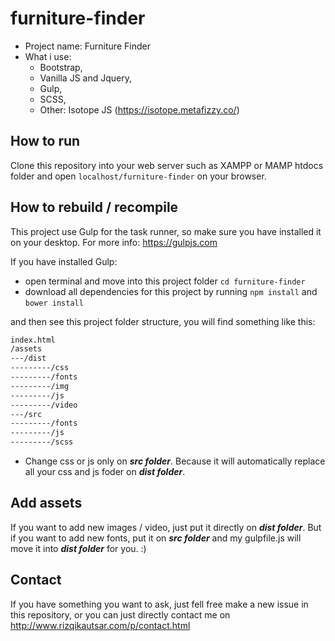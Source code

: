 # furniture-finder
- Project name: Furniture Finder
- What i use:
    - Bootstrap,
    - Vanilla JS and Jquery,
    - Gulp,
    - SCSS, 
    - Other: Isotope JS (https://isotope.metafizzy.co/)

## How to run
Clone this repository into your web server such as XAMPP or MAMP htdocs folder and open `localhost/furniture-finder` on your browser.

## How to rebuild / recompile
This project use Gulp for the task runner, so make sure you have installed it on your desktop. For more info: https://gulpjs.com

If you have installed Gulp:
- open terminal and move into this project folder `cd furniture-finder`
- download all dependencies for this project by running `npm install` and `bower install`

and then see this project folder structure, you will find something like this:
```html
index.html
/assets
---/dist
---------/css
---------/fonts
---------/img
---------/js
---------/video
---/src
---------/fonts
---------/js
---------/scss

```

- Change css or js only on ***src folder***. Because it will automatically replace all your css and js foder on ***dist folder***.

## Add assets
If you want to add new images / video, just put it directly on  ***dist folder***. But if you want to add new fonts, put it on ***src folder*** and my gulpfile.js will move it into ***dist folder*** for you. :)

## Contact
If you have something you want to ask, just fell free make a new issue in this repository, or you can just directly contact me on http://www.rizqikautsar.com/p/contact.html